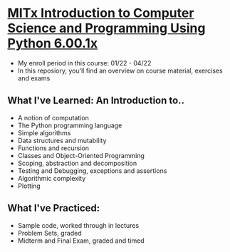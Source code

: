 # [MITx Introduction to Computer Science and Programming Using Python 6.00.1x ](https://www.edx.org/course/introduction-to-computer-science-and-programming-7)
* My enroll period in this course:  01/22 - 04/22
* In this reposiory, you'll find an overview on course material, exercises and exams

## What I've Learned: An Introduction to.. 
* A notion of computation
* The Python programming language
* Simple algorithms
* Data structures and mutability
* Functions and recursion
* Classes and Object-Oriented Programming 
* Scoping, abstraction and decomposition
* Testing and Debugging, exceptions and assertions
* Algorithmic complexity
* Plotting

## What I've Practiced:
* Sample code, worked through in lectures
* Problem Sets, graded 
* Midterm and Final Exam, graded and timed
